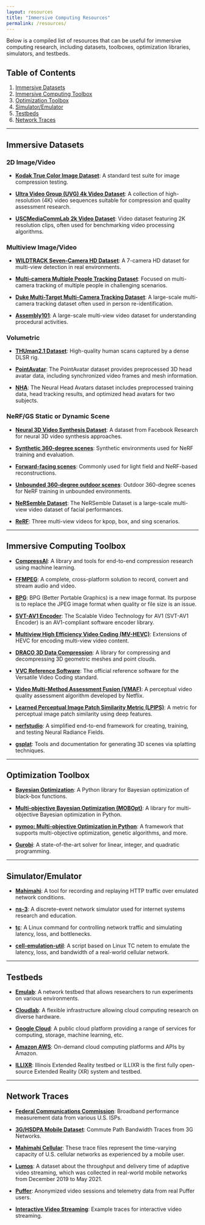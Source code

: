 ```yaml
---
layout: resources
title: "Immersive Computing Resources"
permalink: /resources/
---
```


Below is a compiled list of resources that can be useful for immersive computing research, including datasets, toolboxes, optimization libraries, simulators, and testbeds.

## Table of Contents
1. [Immersive Datasets](#immersive-datasets)
2. [Immersive Computing Toolbox](#immersive-computing-toolbox)
3. [Optimization Toolbox](#optimization-toolbox)
4. [Simulator/Emulator](#simulatoremulator)
5. [Testbeds](#testbeds)
6. [Network Traces](#network-traces)

---

## Immersive Datasets

### 2D Image/Video
- **<a href="https://r0k.us/graphics/kodak/">Kodak True Color Image Dataset</a>**: A standard test suite for image compression testing.

- **<a href="https://ultravideo.fi/dataset.html">Ultra Video Group (UVG) 4k Video Dataset</a>**:  A collection of high-resolution (4K) video sequences suitable for compression and quality assessment research.

- **<a href="https://mcl.usc.edu/mcl-jcv-dataset/">USCMediaCommLab 2k Video Dataset</a>**:  Video dataset featuring 2K resolution clips, often used for benchmarking video processing algorithms.

### Multiview Image/Video
- **<a href="https://www.epfl.ch/labs/cvlab/data/data-wildtrack/">WILDTRACK Seven-Camera HD Dataset</a>**:  A 7-camera HD dataset for multi-view detection in real environments.

- **<a href="https://iccv2021-mmp.github.io/">Multi-camera Multiple People Tracking Dataset</a>**:  Focused on multi-camera tracking of multiple people in challenging scenarios.

- **<a href="https://exposing.ai/duke_mtmc/">Duke Multi-Target Multi-Camera Tracking Dataset</a>**:  A large-scale multi-camera tracking dataset often used in person re-identification.

- **<a href="https://assembly-101.github.io">Assembly101</a>**:  A large-scale multi-view video dataset for understanding procedural activities.

### Volumetric
- **<a href="https://github.com/ytrock/THuman2.0-Dataset">THUman2.1 Dataset</a>**:  High-quality human scans captured by a dense DLSR rig.

- **<a href="https://github.com/zhengyuf/PointAvatar">PointAvatar</a>**:  The PointAvatar dataset provides preprocessed 3D head avatar data, including synchronized video frames and mesh information.

- **<a href="https://github.com/philgras/neural-head-avatars">NHA</a>**:  The Neural Head Avatars dataset includes preprocessed training data, head tracking results, and optimized head avatars for two subjects.


### NeRF/GS Static or Dynamic Scene
- **<a href="https://github.com/facebookresearch/Neural_3D_Video">Neural 3D Video Synthesis Dataset</a>**:  A dataset from Facebook Research for neural 3D video synthesis approaches.

- **<a href="https://www.matthewtancik.com/nerf">Synthetic 360-degree scenes</a>**:  Synthetic environments used for NeRF training and evaluation.

- **<a href="https://github.com/Fyusion/LLFF">Forward-facing scenes</a>**:  Commonly used for light field and NeRF-based reconstructions.

- **<a href="https://jonbarron.info/mipnerf360/">Unbounded 360-degree outdoor scenes</a>**:  Outdoor 360-degree scenes for NeRF training in unbounded environments.

- **<a href="https://github.com/tobias-kirschstein/nersemble-data">NeRSemble Dataset</a>**:  The NeRSemble Dataset is a large-scale multi-view video dataset of facial performances.

- **<a href="https://github.com/aoliao12138/ReRF_Dataset">ReRF</a>**:  Three multi-view videos for kpop, box, and sing scenarios.


---

## Immersive Computing Toolbox
- **<a href="https://interdigitalinc.github.io/CompressAI/">CompressAI</a>**:  A library and tools for end-to-end compression research using machine learning.

- **<a href="https://www.ffmpeg.org/">FFMPEG</a>**:  A complete, cross-platform solution to record, convert and stream audio and video.

- **<a href="https://bellard.org/bpg/">BPG</a>**:  BPG (Better Portable Graphics) is a new image format. Its purpose is to replace the JPEG image format when quality or file size is an issue.

- **<a href="https://gitlab.com/AOMediaCodec/SVT-AV1">SVT-AV1 Encoder</a>**:  The Scalable Video Technology for AV1 (SVT-AV1 Encoder) is an AV1-compliant software encoder library.

- **<a href="http://hevc.info/mvhevc">Multiview High Efficiency Video Coding (MV-HEVC)</a>**:  Extensions of HEVC for encoding multi-view video content.

- **<a href="https://github.com/google/draco">DRACO 3D Data Compression</a>**:  A library for compressing and decompressing 3D geometric meshes and point clouds.

- **<a href="https://vcgit.hhi.fraunhofer.de/jvet/VVCSoftware_VTM">VVC Reference Software</a>**:  The official reference software for the Versatile Video Coding standard.

- **<a href="https://github.com/Netflix/vmaf">Video Multi-Method Assessment Fusion (VMAF)</a>**:  A perceptual video quality assessment algorithm developed by Netflix.

- **<a href="https://github.com/richzhang/PerceptualSimilarity">Learned Perceptual Image Patch Similarity Metric (LPIPS)</a>**:  A metric for perceptual image patch similarity using deep features.

- **<a href="https://docs.nerf.studio/">nerfstudio</a>**:  A simplified end-to-end framework for creating, training, and testing Neural Radiance Fields.

- **<a href="https://docs.gsplat.studio/main/">gsplat</a>**:  Tools and documentation for generating 3D scenes via splatting techniques.

---

## Optimization Toolbox
- **<a href="https://github.com/bayesian-optimization/BayesianOptimization">Bayesian Optimization</a>**:  A Python library for Bayesian optimization of black-box functions.

- **<a href="https://github.com/ppgaluzio/MOBOpt">Multi-objective Bayesian Optimization (MOBOpt)</a>**:  A library for multi-objective Bayesian optimization in Python.

- **<a href="https://pymoo.org/">pymoo: Multi-objective Optimization in Python</a>**:  A framework that supports multi-objective optimization, genetic algorithms, and more.

- **<a href="https://www.gurobi.com/">Gurobi</a>**:  A state-of-the-art solver for linear, integer, and quadratic programming.

---

## Simulator/Emulator
- **<a href="http://mahimahi.mit.edu/">Mahimahi</a>**:  A tool for recording and replaying HTTP traffic over emulated network conditions.

- **<a href="https://www.nsnam.org/">ns-3</a>**:  A discrete-event network simulator used for internet systems research and education.

- **<a href="https://man7.org/linux/man-pages/man8/tc.8.html">tc</a>**:  A Linux command for controlling network traffic and simulating latency, loss, and bottlenecks.

- **<a href="https://github.com/akamai/cell-emulation-util?tab=readme-ov-file">cell-emulation-util</a>**:  A script based on Linux TC netem to emulate the latency, loss, and bandwidth of a real-world cellular network.

---

## Testbeds
- **<a href="https://www.emulab.net/portal/frontpage.php">Emulab</a>**:  A network testbed that allows researchers to run experiments on various environments.

- **<a href="https://www.cloudlab.us/">Cloudlab</a>**:  A flexible infrastructure allowing cloud computing research on diverse hardware.

- **<a href="https://console.cloud.google.com/">Google Cloud</a>**:  A public cloud platform providing a range of services for computing, storage, machine learning, etc.

- **<a href="https://aws.amazon.com/">Amazon AWS</a>**:  On-demand cloud computing platforms and APIs by Amazon.

- **<a href="https://github.com/ILLIXR/ILLIXR">ILLIXR</a>**:  Illinois Extended Reality testbed or ILLIXR is the first fully open-source Extended Reality (XR) system and testbed.

---

## Network Traces
- **<a href="https://www.fcc.gov/reports-research/reports/measuring-broadband-america">Federal Communications Commission</a>**: Broadband performance measurement data from various U.S. ISPs.

- **<a href="https://qualinet.github.io/databases/commute_path_bandwidth_traces_from_3g_networks/">3G/HSDPA Mobile Dataset</a>**: Commute Path Bandwidth Traces from 3G Networks.

- **<a href="https://github.com/ravinet/mahimahi/tree/master/traces">Mahimahi Cellular</a>**: These trace files represent the time-varying capacity of U.S. cellular networks as experienced by a mobile user.

- **<a href="https://github.com/GreenLv/Lumos">Lumos</a>**: A dataset about the throughput and delivery time of adaptive video streaming, which was collected in real-world mobile networks from December 2019 to May 2021.

- **<a href="https://puffer.stanford.edu/data-description/">Puffer</a>**: Anonymized video sessions and telemetry data from real Puffer users.

- **<a href="https://github.com/hkust-spark/ns3-sparkrtc/blob/f7025dffd2f3ef1bfeeb6c142601833ca98cec4d/examples/sample.tr">Interactive Video Streaming</a>**:  Example traces for interactive video streaming.